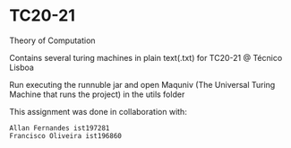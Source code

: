 # TC20-21
Theory of Computation 

Contains several turing machines in plain text(.txt) for TC20-21 @ Técnico Lisboa

Run executing the runnuble jar and open Maquniv (The Universal Turing Machine that runs the project) in the utils folder

This assignment was done in collaboration with:
```
Allan Fernandes ist197281
Francisco Oliveira ist196860

```
